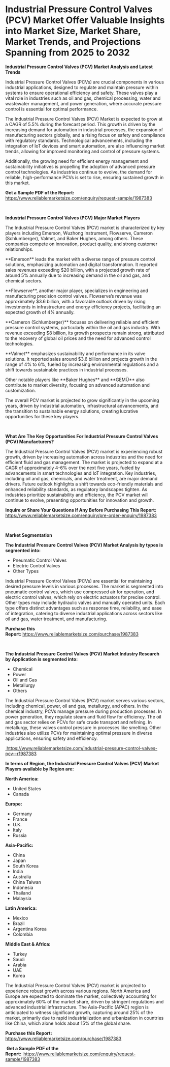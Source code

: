 <p><h1>Industrial Pressure Control Valves (PCV) Market Offer Valuable Insights into Market Size, Market Share, Market Trends, and Projections Spanning from 2025 to 2032</h1></p><p><strong>Industrial Pressure Control Valves (PCV) Market Analysis and Latest Trends</strong></p>
<p><p>Industrial Pressure Control Valves (PCVs) are crucial components in various industrial applications, designed to regulate and maintain pressure within systems to ensure operational efficiency and safety. These valves play a vital role in industries such as oil and gas, chemical processing, water and wastewater management, and power generation, where accurate pressure control is essential for optimal performance.</p><p>The Industrial Pressure Control Valves (PCV) Market is expected to grow at a CAGR of 5.5% during the forecast period. This growth is driven by the increasing demand for automation in industrial processes, the expansion of manufacturing sectors globally, and a rising focus on safety and compliance with regulatory standards. Technological advancements, including the integration of IoT devices and smart automation, are also influencing market trends, allowing for improved monitoring and control of pressure systems. </p><p>Additionally, the growing need for efficient energy management and sustainability initiatives is propelling the adoption of advanced pressure control technologies. As industries continue to evolve, the demand for reliable, high-performance PCVs is set to rise, ensuring sustained growth in this market.</p></p>
<p><strong>Get a Sample PDF of the Report:&nbsp;</strong> <a href="https://www.reliablemarketsize.com/enquiry/request-sample/1987383?utm_campaign=3528&utm_medium=2&utm_source=Github&utm_content=ia&utm_term=12042025&utm_id=industrial-pressure-control-valves-pcv">https://www.reliablemarketsize.com/enquiry/request-sample/1987383</a></p>
<p>&nbsp;</p>
<p><strong>Industrial Pressure Control Valves (PCV) Major Market Players</strong></p>
<p><p>The Industrial Pressure Control Valves (PCV) market is characterized by key players including Emerson, Wuzhong Instrument, Flowserve, Cameron (Schlumberger), Valmet, and Baker Hughes, among others. These companies compete on innovation, product quality, and strong customer relationships.</p><p>**Emerson** leads the market with a diverse range of pressure control solutions, emphasizing automation and digital transformation. It reported sales revenues exceeding $20 billion, with a projected growth rate of around 5% annually due to increasing demand in the oil and gas, and chemical sectors.</p><p>**Flowserve**, another major player, specializes in engineering and manufacturing precision control valves. Flowserve’s revenue was approximately $3.6 billion, with a favorable outlook driven by rising investments in infrastructure and energy efficiency projects, facilitating an expected growth of 4% annually.</p><p>**Cameron (Schlumberger)** focuses on delivering reliable and efficient pressure control systems, particularly within the oil and gas industry. With revenue exceeding $8 billion, its growth prospects remain strong, attributed to the recovery of global oil prices and the need for advanced control technologies.</p><p>**Valmet** emphasizes sustainability and performance in its valve solutions. It reported sales around $3.6 billion and projects growth in the range of 4% to 6%, fueled by increasing environmental regulations and a shift towards sustainable practices in industrial processes.</p><p>Other notable players like **Baker Hughes** and **GEMÜ** also contribute to market diversity, focusing on advanced automation and customization.</p><p>The overall PCV market is projected to grow significantly in the upcoming years, driven by industrial automation, infrastructural advancements, and the transition to sustainable energy solutions, creating lucrative opportunities for these key players.</p></p>
<p>&nbsp;</p>
<p><strong>What Are The Key Opportunities For Industrial Pressure Control Valves (PCV) Manufacturers?</strong></p>
<p><p>The Industrial Pressure Control Valves (PCV) market is experiencing robust growth, driven by increasing automation across industries and the need for efficient fluid and gas management. The market is projected to expand at a CAGR of approximately 4-6% over the next five years, fueled by advancements in smart technologies and IoT integration. Key industries, including oil and gas, chemicals, and water treatment, are major demand drivers. Future outlook highlights a shift towards eco-friendly materials and enhanced reliability standards, as regulatory landscapes tighten. As industries prioritize sustainability and efficiency, the PCV market will continue to evolve, presenting opportunities for innovation and growth.</p></p>
<p><strong>Inquire or Share Your Questions If Any Before Purchasing This Report:</strong> <a href="https://www.reliablemarketsize.com/enquiry/pre-order-enquiry/1987383?utm_campaign=3528&utm_medium=2&utm_source=Github&utm_content=ia&utm_term=12042025&utm_id=industrial-pressure-control-valves-pcv">https://www.reliablemarketsize.com/enquiry/pre-order-enquiry/1987383</a></p>
<p>&nbsp;</p>
<p><strong>Market Segmentation</strong></p>
<p><strong>The Industrial Pressure Control Valves (PCV) Market Analysis by types is segmented into:</strong></p>
<p><ul><li>Pneumatic Control Valves</li><li>Electric Control Valves</li><li>Other Types</li></ul></p>
<p><p>Industrial Pressure Control Valves (PCVs) are essential for maintaining desired pressure levels in various processes. The market is segmented into pneumatic control valves, which use compressed air for operation, and electric control valves, which rely on electric actuators for precise control. Other types may include hydraulic valves and manually operated units. Each type offers distinct advantages such as response time, reliability, and ease of integration, catering to diverse industrial applications across sectors like oil and gas, water treatment, and manufacturing.</p></p>
<p><strong>Purchase this Report:&nbsp;</strong><a href="https://www.reliablemarketsize.com/purchase/1987383?utm_campaign=3528&utm_medium=2&utm_source=Github&utm_content=ia&utm_term=12042025&utm_id=industrial-pressure-control-valves-pcv">https://www.reliablemarketsize.com/purchase/1987383</a></p>
<p>&nbsp;</p>
<p><strong>The Industrial Pressure Control Valves (PCV) Market Industry Research by Application is segmented into:</strong></p>
<p><ul><li>Chemical</li><li>Power</li><li>Oil and Gas</li><li>Metallurgy</li><li>Others</li></ul></p>
<p><p>The Industrial Pressure Control Valves (PCV) market serves various sectors, including chemical, power, oil and gas, metallurgy, and others. In the chemical industry, PCVs manage pressure during production processes. In power generation, they regulate steam and fluid flow for efficiency. The oil and gas sector relies on PCVs for safe crude transport and refining. In metallurgy, these valves control pressure in processes like smelting. Other industries also utilize PCVs for maintaining optimal pressure in diverse applications, ensuring safety and efficiency.</p></p>
<p><a href="https://www.reliablemarketsize.com/industrial-pressure-control-valves-pcv--r1987383?utm_campaign=3528&utm_medium=2&utm_source=Github&utm_content=ia&utm_term=12042025&utm_id=industrial-pressure-control-valves-pcv">&nbsp;https://www.reliablemarketsize.com/industrial-pressure-control-valves-pcv--r1987383</a></p>
<p><strong>In terms of Region, the Industrial Pressure Control Valves (PCV) Market Players available by Region are:</strong></p>
<p>
    <p> <strong> North America: </strong>
        <ul>
            <li>United States</li>
            <li>Canada</li>
        </ul>
        </p> 
    <p> <strong> Europe: </strong>
        <ul>
            <li>Germany</li>
            <li>France</li>
            <li>U.K.</li>
            <li>Italy</li>
            <li>Russia</li>
        </ul>
        </p> 
    <p> <strong> Asia-Pacific: </strong>
        <ul>
            <li>China</li>
            <li>Japan</li>
            <li>South Korea</li>
            <li>India</li>
            <li>Australia</li>
            <li>China Taiwan</li>
            <li>Indonesia</li>
            <li>Thailand</li>
            <li>Malaysia</li>
        </ul>
        </p> 
    <p> <strong> Latin America: </strong>
        <ul>
            <li>Mexico</li>
            <li>Brazil</li>
            <li>Argentina Korea</li>
            <li>Colombia</li>
        </ul>
        </p> 
    <p> <strong> Middle East & Africa: </strong>
        <ul>
            <li>Turkey</li>
            <li>Saudi</li>
            <li>Arabia</li>
            <li>UAE</li>
            <li>Korea</li>
        </ul>
    </p>
    </p>
<p><p>The Industrial Pressure Control Valves (PCV) market is projected to experience robust growth across various regions. North America and Europe are expected to dominate the market, collectively accounting for approximately 60% of the market share, driven by stringent regulations and advanced industrial infrastructure. The Asia-Pacific (APAC) region is anticipated to witness significant growth, capturing around 25% of the market, primarily due to rapid industrialization and urbanization in countries like China, which alone holds about 15% of the global share.</p></p>
<p><strong>Purchase this Report: </strong><a href="https://www.reliablemarketsize.com/purchase/1987383?utm_campaign=3528&utm_medium=2&utm_source=Github&utm_content=ia&utm_term=12042025&utm_id=industrial-pressure-control-valves-pcv">https://www.reliablemarketsize.com/purchase/1987383</a></p>
<p>&nbsp;<strong>Get a Sample PDF of the Report:&nbsp;&nbsp;</strong><a href="https://www.reliablemarketsize.com/enquiry/request-sample/1987383?utm_campaign=3528&utm_medium=2&utm_source=Github&utm_content=ia&utm_term=12042025&utm_id=industrial-pressure-control-valves-pcv">https://www.reliablemarketsize.com/enquiry/request-sample/1987383</a></p>
<p><strong></strong></p>
<p><p></p><p></p><p></p></p>